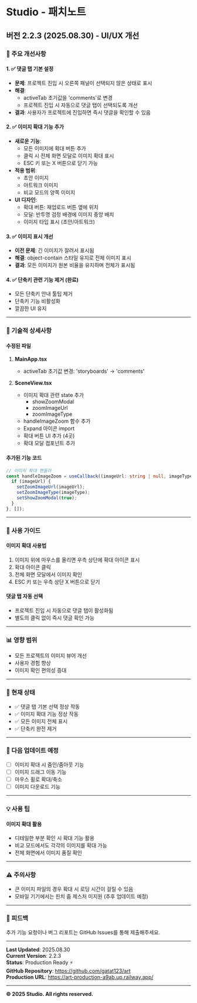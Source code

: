 # Studio - 패치노트

## 버전 2.2.3 (2025.08.30) - UI/UX 개선

### 🎨 주요 개선사항

#### 1. ✅ 댓글 탭 기본 설정
- **문제**: 프로젝트 진입 시 오른쪽 패널이 선택되지 않은 상태로 표시
- **해결**: 
  - activeTab 초기값을 'comments'로 변경
  - 프로젝트 진입 시 자동으로 댓글 탭이 선택되도록 개선
- **결과**: 사용자가 프로젝트에 진입하면 즉시 댓글을 확인할 수 있음

#### 2. ✅ 이미지 확대 기능 추가
- **새로운 기능**: 
  - 모든 이미지에 확대 버튼 추가
  - 클릭 시 전체 화면 모달로 이미지 확대 표시
  - ESC 키 또는 X 버튼으로 닫기 가능
- **적용 범위**:
  - 초안 이미지
  - 아트워크 이미지
  - 비교 모드의 양쪽 이미지
- **UI 디자인**:
  - 확대 버튼: 재업로드 버튼 옆에 위치
  - 모달: 반투명 검정 배경에 이미지 중앙 배치
  - 이미지 타입 표시 (초안/아트워크)

#### 3. ✅ 이미지 표시 개선
- **이전 문제**: 긴 이미지가 잘려서 표시됨
- **해결**: object-contain 스타일 유지로 전체 이미지 표시
- **결과**: 모든 이미지가 원본 비율을 유지하며 전체가 표시됨

#### 4. ✅ 단축키 관련 기능 제거 (완료)
- 모든 단축키 안내 툴팁 제거
- 단축키 기능 비활성화
- 깔끔한 UI 유지

---

### 🔧 기술적 상세사항

#### 수정된 파일
1. **MainApp.tsx**
   - activeTab 초기값 변경: 'storyboards' → 'comments'

2. **SceneView.tsx**
   - 이미지 확대 관련 state 추가
     - showZoomModal
     - zoomImageUrl
     - zoomImageType
   - handleImageZoom 함수 추가
   - Expand 아이콘 import
   - 확대 버튼 UI 추가 (4곳)
   - 확대 모달 컴포넌트 추가

#### 추가된 기능 코드
```typescript
// 이미지 확대 핸들러
const handleImageZoom = useCallback((imageUrl: string | null, imageType: 'sketch' | 'artwork') => {
  if (imageUrl) {
    setZoomImageUrl(imageUrl);
    setZoomImageType(imageType);
    setShowZoomModal(true);
  }
}, []);
```

---

### 🎯 사용 가이드

#### 이미지 확대 사용법
1. 이미지 위에 마우스를 올리면 우측 상단에 확대 아이콘 표시
2. 확대 아이콘 클릭
3. 전체 화면 모달에서 이미지 확인
4. ESC 키 또는 우측 상단 X 버튼으로 닫기

#### 댓글 탭 자동 선택
- 프로젝트 진입 시 자동으로 댓글 탭이 활성화됨
- 별도의 클릭 없이 즉시 댓글 확인 가능

---

### 📊 영향 범위
- 모든 프로젝트의 이미지 뷰어 개선
- 사용자 경험 향상
- 이미지 확인 편의성 증대

---

### 🎯 현재 상태
- ✅ 댓글 탭 기본 선택 정상 작동
- ✅ 이미지 확대 기능 정상 작동
- ✅ 모든 이미지 전체 표시
- ✅ 단축키 완전 제거

---

### 🔄 다음 업데이트 예정
- [ ] 이미지 확대 시 줌인/줌아웃 기능
- [ ] 이미지 드래그 이동 기능
- [ ] 마우스 휠로 확대/축소
- [ ] 이미지 다운로드 기능

---

### 💡 사용 팁

#### 이미지 확대 활용
- 디테일한 부분 확인 시 확대 기능 활용
- 비교 모드에서도 각각의 이미지를 확대 가능
- 전체 화면에서 이미지 품질 확인

---

### ⚠️ 주의사항
- 큰 이미지 파일의 경우 확대 시 로딩 시간이 걸릴 수 있음
- 모바일 기기에서는 핀치 줌 제스처 미지원 (추후 업데이트 예정)

---

### 🙏 피드백
추가 기능 요청이나 버그 리포트는 GitHub Issues를 통해 제출해주세요.

---

**Last Updated**: 2025.08.30  
**Current Version**: 2.2.3  
**Status**: Production Ready ⚡  
**GitHub Repository**: https://github.com/gatat123/art  
**Production URL**: https://art-production-a9ab.up.railway.app/

---

**© 2025 Studio. All rights reserved.**
